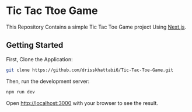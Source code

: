 # Tic Tac Ttoe Game

This Repository Contains a simple Tic Tac Toe Game project Using [Next.js](https://nextjs.org/).

## Getting Started

First, Clone the Application:

```bash
git clone https://github.com/drisskhattabi6/Tic-Tac-Toe-Game.git
```

Then, run the development server:

```bash
npm run dev
```

Open [http://localhost:3000](http://localhost:3000) with your browser to see the result.
